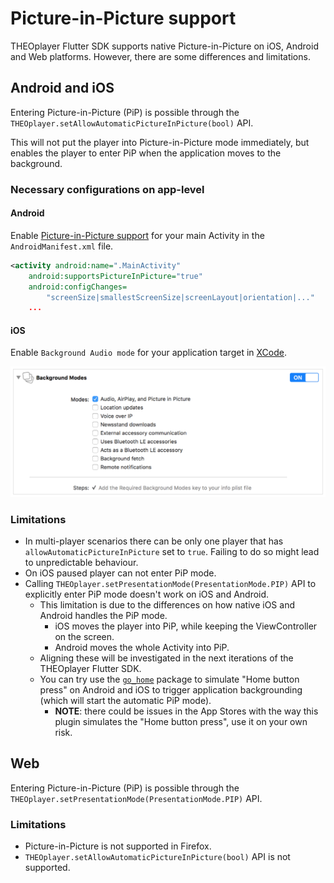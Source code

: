 # Picture-in-Picture support

THEOplayer Flutter SDK supports native Picture-in-Picture on iOS, Android and Web platforms.
However, there are some differences and limitations.

## Android and iOS
Entering Picture-in-Picture (PiP) is possible through the `THEOplayer.setAllowAutomaticPictureInPicture(bool)` API.

This will not put the player into Picture-in-Picture mode immediately, but enables the player to enter PiP when the application moves to the background.

### Necessary configurations on app-level

#### Android

Enable [Picture-in-Picture support](https://developer.android.com/develop/ui/views/picture-in-picture#declaring) for your main Activity in the `AndroidManifest.xml` file.

```xml
<activity android:name=".MainActivity"
    android:supportsPictureInPicture="true"
    android:configChanges=
        "screenSize|smallestScreenSize|screenLayout|orientation|..."
    ...
```

#### iOS

Enable `Background Audio mode` for your application target in [XCode](https://developer.apple.com/library/archive/documentation/AudioVideo/Conceptual/MediaPlaybackGuide/Contents/Resources/en.lproj/ConfiguringAudioSettings/ConfiguringAudioSettings.html#//apple_ref/doc/uid/TP40016757-CH9-SW4).

<img src="https://raw.githubusercontent.com/THEOplayer/flutter-theoplayer-sdk/main/doc/xcode_background_modes.png" />

### Limitations
- In multi-player scenarios there can be only one player that has `allowAutomaticPictureInPicture` set to `true`. Failing to do so might lead to unpredictable behaviour.
- On iOS paused player can not enter PiP mode.
- Calling `THEOplayer.setPresentationMode(PresentationMode.PIP)` API to explicitly enter PiP mode doesn't work on iOS and Android. 
  - This limitation is due to the differences on how native iOS and Android handles the PiP mode. 
    - iOS moves the player into PiP, while keeping the ViewController on the screen.
    - Android moves the whole Activity into PiP.
  - Aligning these will be investigated in the next iterations of the THEOplayer Flutter SDK.
  - You can try use the [`go_home`](https://pub.dev/packages/go_home) package to simulate "Home button press" on Android and iOS to trigger application backgrounding (which will start the automatic PiP mode).
    - **NOTE**: there could be issues in the App Stores with the way this plugin simulates the "Home button press", use it on your own risk.

## Web
Entering Picture-in-Picture (PiP) is possible through the `THEOplayer.setPresentationMode(PresentationMode.PIP)` API.

### Limitations
- Picture-in-Picture is not supported in Firefox.
- `THEOplayer.setAllowAutomaticPictureInPicture(bool)` API is not supported.